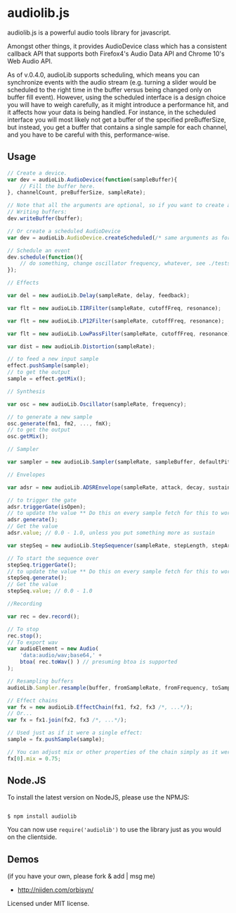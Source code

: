 audiolib.js
===========

audiolib.js is a powerful audio tools library for javascript.

Amongst other things, it provides AudioDevice class which has a consistent callback API that supports both Firefox4's Audio Data API and Chrome 10's Web Audio API.

As of v.0.4.0, audioLib supports scheduling, which means you can synchronize events with the audio stream (e.g. turning a slider would be scheduled to the right time in the buffer versus being changed only on buffer fill event).
However, using the scheduled interface is a design choice you will have to weigh carefully, as it might introduce a performance hit, and it affects how your data is being handled. For instance, in the scheduled interface you will most likely not get a buffer of the specified preBufferSize, but instead, you get a buffer that contains a single sample for each channel, and you have to be careful with this, performance-wise.

Usage
-----

```javascript
// Create a device.
var dev = audioLib.AudioDevice(function(sampleBuffer){
	// Fill the buffer here.
}, channelCount, preBufferSize, sampleRate);

// Note that all the arguments are optional, so if you want to create a write-only device, you can leave the arguments blank.
// Writing buffers:
dev.writeBuffer(buffer);

// Or create a scheduled AudioDevice
var dev = audioLib.AudioDevice.createScheduled(/* same arguments as for the normal AudioDevice call */);

// Schedule an event
dev.schedule(function(){
	// do something, change oscillator frequency, whatever, see ./tests/scheduling.html for an example.
});

// Effects

var del = new audioLib.Delay(sampleRate, delay, feedback);

var flt = new audioLib.IIRFilter(sampleRate, cutoffFreq, resonance);

var flt = new audioLib.LP12Filter(sampleRate, cutoffFreq, resonance);

var flt = new audioLib.LowPassFilter(sampleRate, cutoffFreq, resonance);

var dist = new audioLib.Distortion(sampleRate);

// to feed a new input sample
effect.pushSample(sample);
// to get the output
sample = effect.getMix();

// Synthesis

var osc = new audioLib.Oscillator(sampleRate, frequency);

// to generate a new sample
osc.generate(fm1, fm2, ..., fmX);
// to get the output
osc.getMix();

// Sampler

var sampler = new audioLib.Sampler(sampleRate, sampleBuffer, defaultPitch);

// Envelopes

var adsr = new audioLib.ADSREnvelope(sampleRate, attack, decay, sustain, release);

// to trigger the gate
adsr.triggerGate(isOpen);
// to update the value ** Do this on every sample fetch for this to work properly. also returns the current value
adsr.generate();
// Get the value
adsr.value; // 0.0 - 1.0, unless you put something more as sustain

var stepSeq = new audioLib.StepSequencer(sampleRate, stepLength, stepArray, attack);

// To start the sequence over
stepSeq.triggerGate();
// to update the value ** Do this on every sample fetch for this to work properly. also returns the current value
stepSeq.generate();
// Get the value
stepSeq.value; // 0.0 - 1.0

//Recording

var rec = dev.record();

// To stop
rec.stop();
// To export wav
var audioElement = new Audio(
	'data:audio/wav;base64,' +
	btoa( rec.toWav() ) // presuming btoa is supported
);

// Resampling buffers
audioLib.Sampler.resample(buffer, fromSampleRate, fromFrequency, toSampleRate, toFrequency);

// Effect chains
var fx = new audioLib.EffectChain(fx1, fx2, fx3 /*, ...*/);
// Or...
var fx = fx1.join(fx2, fx3 /*, ...*/);

// Used just as if it were a single effect:
sample = fx.pushSample(sample);

// You can adjust mix or other properties of the chain simply as it were an array.
fx[0].mix = 0.75;

```

Node.JS
-------

To install the latest version on NodeJS, please use the NPMJS:

```shell

$ npm install audiolib

```

You can now use ``` require('audiolib') ``` to use the library just as you would on the clientside.

Demos
-----

(if you have your own, please fork & add | msg me)

* http://niiden.com/orbisyn/


Licensed under MIT license.
